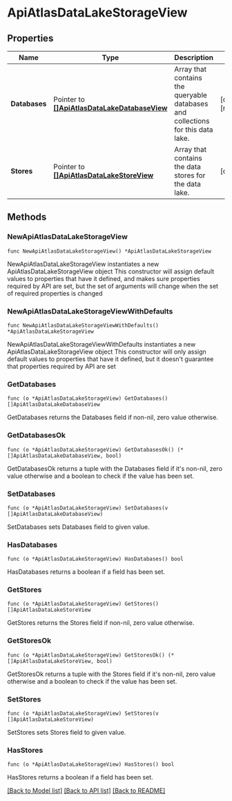# ApiAtlasDataLakeStorageView

## Properties

Name | Type | Description | Notes
------------ | ------------- | ------------- | -------------
**Databases** | Pointer to [**[]ApiAtlasDataLakeDatabaseView**](ApiAtlasDataLakeDatabaseView.md) | Array that contains the queryable databases and collections for this data lake. | [optional] [readonly] 
**Stores** | Pointer to [**[]ApiAtlasDataLakeStoreView**](ApiAtlasDataLakeStoreView.md) | Array that contains the data stores for the data lake. | [optional] 

## Methods

### NewApiAtlasDataLakeStorageView

`func NewApiAtlasDataLakeStorageView() *ApiAtlasDataLakeStorageView`

NewApiAtlasDataLakeStorageView instantiates a new ApiAtlasDataLakeStorageView object
This constructor will assign default values to properties that have it defined,
and makes sure properties required by API are set, but the set of arguments
will change when the set of required properties is changed

### NewApiAtlasDataLakeStorageViewWithDefaults

`func NewApiAtlasDataLakeStorageViewWithDefaults() *ApiAtlasDataLakeStorageView`

NewApiAtlasDataLakeStorageViewWithDefaults instantiates a new ApiAtlasDataLakeStorageView object
This constructor will only assign default values to properties that have it defined,
but it doesn't guarantee that properties required by API are set

### GetDatabases

`func (o *ApiAtlasDataLakeStorageView) GetDatabases() []ApiAtlasDataLakeDatabaseView`

GetDatabases returns the Databases field if non-nil, zero value otherwise.

### GetDatabasesOk

`func (o *ApiAtlasDataLakeStorageView) GetDatabasesOk() (*[]ApiAtlasDataLakeDatabaseView, bool)`

GetDatabasesOk returns a tuple with the Databases field if it's non-nil, zero value otherwise
and a boolean to check if the value has been set.

### SetDatabases

`func (o *ApiAtlasDataLakeStorageView) SetDatabases(v []ApiAtlasDataLakeDatabaseView)`

SetDatabases sets Databases field to given value.

### HasDatabases

`func (o *ApiAtlasDataLakeStorageView) HasDatabases() bool`

HasDatabases returns a boolean if a field has been set.

### GetStores

`func (o *ApiAtlasDataLakeStorageView) GetStores() []ApiAtlasDataLakeStoreView`

GetStores returns the Stores field if non-nil, zero value otherwise.

### GetStoresOk

`func (o *ApiAtlasDataLakeStorageView) GetStoresOk() (*[]ApiAtlasDataLakeStoreView, bool)`

GetStoresOk returns a tuple with the Stores field if it's non-nil, zero value otherwise
and a boolean to check if the value has been set.

### SetStores

`func (o *ApiAtlasDataLakeStorageView) SetStores(v []ApiAtlasDataLakeStoreView)`

SetStores sets Stores field to given value.

### HasStores

`func (o *ApiAtlasDataLakeStorageView) HasStores() bool`

HasStores returns a boolean if a field has been set.


[[Back to Model list]](../README.md#documentation-for-models) [[Back to API list]](../README.md#documentation-for-api-endpoints) [[Back to README]](../README.md)


